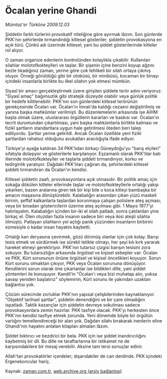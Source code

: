 # Öcalan yerine Ghandi

*Mümtaz'er Türköne 2009.12.03*

<tr><td class="metin" colspan="2" style="padding-top: 20px; padding-left: 5px; ">Şiddetin farklı türlerini provokatif niteliğine göre ayırmak lâzım. Son günlerde PKK'nın şehirlerde tırmandırdığı kitlesel gösteriler, şiddetin provokasyona en açık türü. Çünkü adı üzerinde kitlesel; yani bu şiddet gösterilerinde kitleler rol alıyor.</td></tr><tr><td class="metin" colspan="2" style="padding-top: 20px; padding-left: 5px; "><p> O zaman organize edenlerin kontrolünden kolaylıkla çıkabilir. Kullanılan silahlar molotofkokteylleri ve taşlar. Bir şişenin içine benzini koyup ağzını bezle tıkadığınız zaman, yerine göre çok tehlikeli bir silah ortaya çıkmış oluyor. Örneği görüldüğü gibi bir otobüsü, bir minibüsü, kocaman bir binayı içindeki insanlarla birlikte bu ilkel silahın yok etmesi mümkün. 
<p>Siyasî bir amacı gerçekleştirmek üzere girişilen şiddete terör adını veriyoruz. "Siyasî amaç" bağımsızlık gibi stratejik düzeyde olabilir veya günlük politik bir hedefe kilitlenebilir. PKK'nın son günlerdeki kitlesel terörünün gerekçesinde Öcalan var. Öcalan'ın İmralı'da kaldığı cezaevi değiştirilmiş ve yanına başka mahkûmlar verilmişti. Bu düzenlemelerin arkasında ise AİHM başta olmak üzere, uluslararası örgütlerin kararları ve baskısı var. Öcalan'ın tecrit durumundan çıkartılması, yani başka mahkûmlarla birlikte kalması ve fizikî şartların standartlara uygun hale getirilmesi öteden beri talep ediliyordu. Şartlar yerine getirildi. Ancak Öcalan özellikle yeni fizikî şartlardan rahatsız olduğunu avukatları aracılığıyla ifade ediyor.
<p>Türkiye'yi ayağa kaldıran 34 PKK'lıdan birkaçı Güneydoğu'yu "barış elçileri" sıfatıyla dolaşıyor ve gösterilerle karşılanıyor. Eşzamanlı olarak PKK'lılar batı illerinde molotofkokteyller ve taşlarla şiddeti tırmandırıyor, korku ve tedirginlik yaratıyor. Dağdaki PKK'lıları çağıran da, şehirlerdeki kitlesel şiddeti tırmandıran da Öcalan'ın kendisi.
<p>Kitlesel şiddetin zaafı, provokasyonlara açık olmasıdır. Bir politik amaç için sokağa dökülen kitleler ellerinde taşlar ve molotofkokteyllerle ortalığı yakıp yıkarken, bazen aralarına giren tek bir kişi bile o koca kitleyi bambaşka bir amacın maşasına dönüştürebilir. Kalabalığın arasından çıkan yüzü maskeli birinin, şeffaf kalkanlarla taşlardan korunmaya çalışan polislere ateş açması; veya bir binadan göstericilerin üzerine ateş açılması gibi. 1 Mayıs 1977'yi hatırlayalım. Kalabalığın içinden bir-iki el silah patladı, sonra çatılardan yine birkaç el. Ölen otuzdan fazla insanın sadece biri veya ikisi ateşli silahla ölmüştü. Patlayan silahların yol açtığı panik yüzünden insanların birbirini ezmesiyle o kadar insan hayatını kaybetti.
<p>Ortalığı kan deryasına çevirmek, gözü dönmüş olanlar için çok kolay. Barışı tesis etmek ve sürdürmek ise sürekli tetikte olmayı, her şeyi kılı kırk yararak hareket etmeyi gerektiriyor. PKK'nın tutarsız çizgisi barışın tesisini zora sokuyor. Bu tutarsızlığın arkasında örgütsel ve kişisel sebepler var: Öcalan ve PKK, Kürt sorununun önüne örgütsel ve kişisel öncelikleri koyuyor. Sorun Kürt sorunu olmaktan çıkıyor, PKK veya Öcalan sorununa dönüşüyor. Kendilerini sorun olarak öne çıkartanlar ise bildikleri dille, yani şiddet yöntemleri ile konuşuyor. Kandil'in "Öcalan'ı veya bizi muhatap alın, yoksa savaşı yeniden başlatırız" söyleminin, Kürt sorunu ile yakından uzaktan bağlantısı yok.
<p>Çözüm sürecinde zorluklar PKK'nın yapısal çelişkilerinden kaynaklanıyor. "Objektif tarihsel şartlar", şiddetin denendiğini ve bir çare olmadığını ispatladı. Taktik kazançlar için şiddetin devreye sokulması sadece provokasyonlara zemin hazırlar. PKK tasfiye olacak. PKK'yı herkesten önce PKK'nın kendisi tasfiye etmek zorunda. Yeni dönemde böyle bir örgütün varlığını temellendireceği bir alan yok. Dağdan silahı bırakarak inenlerin eline Ghandi'nin hayatını anlatan kitapları almaları lâzım.
<p>Şiddet bıktırıcı ve bezdirici bir bela. PKK için ise şiddet inandırıcılığını kaybetmiş bir dil. Bu dille ne taraftarlarına bir istikamet ne de karşısındakilere bir mesaj verebilir. Aksine tam tersi sonuçlar edinir.
<p>Allah'tan provokatörler içerdeler; dışarıdakiler de can derdinde. PKK içindeki Ergenekoncular hariç. <br/></p></p></p></p></p></p></p></p></td></tr>

Kaynak: [zaman.com.tr](http://zaman.com.tr/yazar.do?yazino=922525), [web.archive.org (arşiv bağlantısı)](http://web.archive.org/web/20100110062822/http://www.zaman.com.tr:80/yazar.do?yazino=922525)
